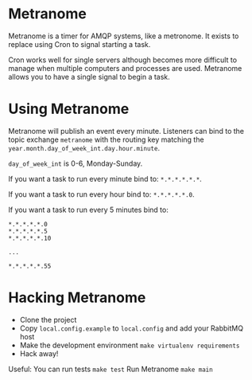 Metranome
=========

Metranome is a timer for AMQP systems, like a metronome. It exists to replace
using Cron to signal starting a task.

Cron works well for single servers although becomes more difficult to manage
when multiple computers and processes are used. Metranome allows you to have a
single signal to begin a task.

Using Metranome
===============

Metranome will publish an event every minute. Listeners can bind to the topic
exchange `metranome` with the routing key matching the
`year.month.day_of_week_int.day.hour.minute`.

`day_of_week_int` is 0-6, Monday-Sunday.

If you want a task to run every minute bind to: `*.*.*.*.*.*`.

If you want a task to run every hour bind to: `*.*.*.*.*.0`.

If you want a task to run every 5 minutes bind to:

```
*.*.*.*.*.0
*.*.*.*.*.5
*.*.*.*.*.10

...

*.*.*.*.*.55
```

Hacking Metranome
=================

* Clone the project
* Copy `local.config.example` to `local.config` and add your RabbitMQ host
* Make the development environment `make virtualenv requirements`
* Hack away!

Useful:
You can run tests `make test`
Run Metranome `make main`
